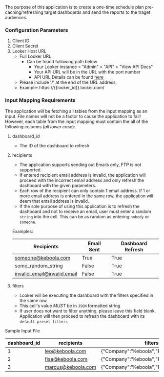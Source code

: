 The purpose of this application is to create a one-time schedule plan pre-caching/refreshing target dashboards and send the reports to the traget audiences. 

### Configuration Parameters

1. Client ID
2. Client Secret
3. Looker Host URL
    - Full Looker URL
        - Can be found following path below
            - Your Looker instance > "Admin" > "API" > "View API Docs"
            - Your API URL will be in the URL with the port number
            - API URL Details can be found [here](https://docs.looker.com/reference/api-and-integration/api-getting-started)
    - Please include '/' at the end of the URL address
    - Example: https://{{looker_id}}.looker.com/

### Input Mapping Requirements

The application will be fetching all tables from the input mapping as an input. File names will not be a factor to cause the application to fail! However, each table from the input mapping must contain the all of the following columns (*all lower case*):

  1. dashboard_id

      - The ID of the dashboard to refresh
  
  2. recipients

      - The application supports sending out Emails only, FTP is not supported.
      - If entered recipient email address is invalid, the application will proceed with the incorrect email address and only refresh the dashboard with the given parameters.
      - Each row of the recipient can only contain 1 email address. If 1 or more email address is entered in the same row, the application will deem that email address is invalid. 
      - If the sole purpose of using this application is to refresh the dashboard and not to receive an email, user must enter a random `string` into the cell. This can be as random as entering `nobody` or `someone`.

      Examples:

      |Recipients|Email Sent|Dashboard Refresh|
      |-|-|-|
      someone@keboola.com|True|True
      some_random_string|False|True
      invalid_email@invalid.email|False|True

  3. filters

      - Looker will be executing the dashboard with the filters specified in the same row
      - This cell's value *MUST* be in `JSON` formatted string
      - If user does not want to filter anything, please leave this field blank. Application will then proceed to refresh the dashboard with its `default preset filters`

Sample Input File

|dashboard_id|recipients|filters|
|-|-|-|
|1|leo@keboola.com|{"Company":"Keboola","Position":"Ninja"}|
|2|fisa@keboola.com|{"Company":"Keboola","Position":"Master"}|
|3|marcus@keboola.com|{"Company":"Keboola","Position":"Chef"}|


